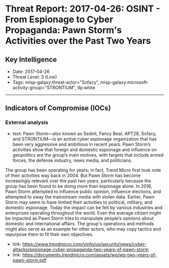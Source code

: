 # Threat Report: 2017-04-26: OSINT - From Espionage to Cyber Propaganda: Pawn Storm's Activities over the Past Two Years


## Key Intelligence
* Date: 2017-04-26
* Threat Level: 3 (Low)
* Tags: misp-galaxy:threat-actor="Sofacy", misp-galaxy:microsoft-activity-group="STRONTIUM", tlp:white

---

## Indicators of Compromise (IOCs)
### External analysis
* text: Pawn Storm—also known as Sednit, Fancy Bear, APT28, Sofacy, and STRONTIUM—is an active cyber espionage organization that has been very aggressive and ambitious in recent years.  Pawn Storm’s activities show that foreign and domestic espionage and influence on geopolitics are the group’s main motives, with targets that include armed forces, the defense industry, news media, and politicians.

The group has been operating for years; in fact, Trend Micro first took note of their activities way back in 2004. But Pawn Storm has become increasingly relevant over the past two years, particularly because the group has been found to be doing more than espionage alone. In 2016, Pawn Storm attempted to influence public opinion, influence elections, and attempted to sway the mainstream media with stolen data. Earlier, Pawn Storm may seem to have limited their activities to political, military, and domestic espionage. Today the impact can be felt by various industries and enterprises operating throughout the world. Even the average citizen might be impacted as Pawn Storm tries to manipulate people’s opinions about domestic and international affairs.  The group's operations and methods might also serve as an example for other actors, who may copy tactics and repurpose them to fit their own objectives.
* link: https://www.trendmicro.com/vinfo/us/security/news/cyber-attacks/espionage-cyber-propaganda-two-years-of-pawn-storm
* link: https://documents.trendmicro.com/assets/wp/wp-two-years-of-pawn-storm.pdf
